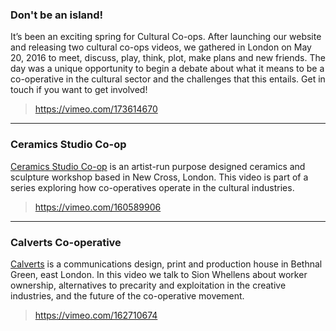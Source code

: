 <!-- 
Stories should be formatted as follows:

### Name of Cooperative
<BLANK LINE>
One paragraph of description
<BLANK LINE>
> Link to video on vimeo (i.e https://vimeo.com/156875935)
<BLANK LINE>

---

### Name of Cooperative
<BLANK LINE>
One paragraph of description
<BLANK LINE>
> Link to video on vimeo (i.e https://vimeo.com/156875935)
<BLANK LINE>

--------------------------   ADD STORIES BELOW ---------------------------
-->
### Don't be an island!

It’s been an exciting spring for Cultural Co-ops. After launching our website and releasing two cultural co-ops videos, we gathered in London on May 20, 2016 to meet, discuss, play, think, plot, make plans and new friends. The day was a unique opportunity to begin a debate about what it means to be a co-operative in the cultural sector and the challenges that this entails. Get in touch if you want to get involved!

> https://vimeo.com/173614670

---

### Ceramics Studio Co-op

[Ceramics Studio Co-op](http://www.ceramicsstudio.coop) is an artist-run purpose designed ceramics and sculpture workshop based in New Cross, London. This video is part of a series exploring how co-operatives operate in the cultural industries.  

> https://vimeo.com/160589906

---

### Calverts Co-operative

[Calverts](http://www.calverts.coop) is a communications design, print and production house in Bethnal Green, east London. In this video we talk to Sion Whellens about worker ownership, alternatives to precarity and exploitation in the creative industries, and the future of the co-operative movement. 

> https://vimeo.com/162710674

